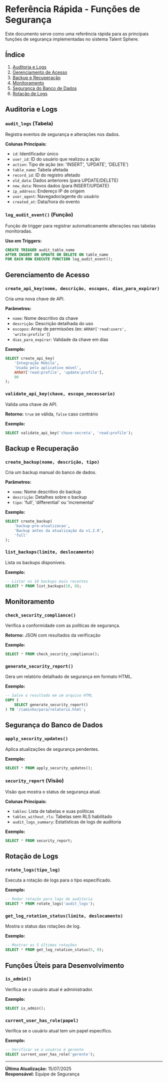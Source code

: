 # Referência Rápida - Funções de Segurança

Este documento serve como uma referência rápida para as principais funções de segurança implementadas no sistema Talent Sphere.

## Índice

1. [Auditoria e Logs](#auditoria-e-logs)
2. [Gerenciamento de Acesso](#gerenciamento-de-acesso)
3. [Backup e Recuperação](#backup-e-recuperação)
4. [Monitoramento](#monitoramento)
5. [Segurança do Banco de Dados](#segurança-do-banco-de-dados)
6. [Rotação de Logs](#rotação-de-logs)

## Auditoria e Logs

### `audit_logs` (Tabela)
Registra eventos de segurança e alterações nos dados.

**Colunas Principais:**
- `id`: Identificador único
- `user_id`: ID do usuário que realizou a ação
- `action`: Tipo de ação (ex: 'INSERT', 'UPDATE', 'DELETE')
- `table_name`: Tabela afetada
- `record_id`: ID do registro afetado
- `old_data`: Dados anteriores (para UPDATE/DELETE)
- `new_data`: Novos dados (para INSERT/UPDATE)
- `ip_address`: Endereço IP de origem
- `user_agent`: Navegador/agente do usuário
- `created_at`: Data/hora do evento

### `log_audit_event()` (Função)
Função de trigger para registrar automaticamente alterações nas tabelas monitoradas.

**Uso em Triggers:**
```sql
CREATE TRIGGER audit_table_name
AFTER INSERT OR UPDATE OR DELETE ON table_name
FOR EACH ROW EXECUTE FUNCTION log_audit_event();
```

## Gerenciamento de Acesso

### `create_api_key(nome, descrição, escopos, dias_para_expirar)`
Cria uma nova chave de API.

**Parâmetros:**
- `nome`: Nome descritivo da chave
- `descrição`: Descrição detalhada do uso
- `escopos`: Array de permissões (ex: `ARRAY['read:users', 'write:profile']`)
- `dias_para_expirar`: Validade da chave em dias

**Exemplo:**
```sql
SELECT create_api_key(
    'Integração Mobile',
    'Usada pelo aplicativo móvel',
    ARRAY['read:profile', 'update:profile'],
    90
);
```

### `validate_api_key(chave, escopo_necessario)`
Valida uma chave de API.

**Retorno:** `true` se válida, `false` caso contrário

**Exemplo:**
```sql
SELECT validate_api_key('chave-secreta', 'read:profile');
```

## Backup e Recuperação

### `create_backup(nome, descrição, tipo)`
Cria um backup manual do banco de dados.

**Parâmetros:**
- `nome`: Nome descritivo do backup
- `descrição`: Detalhes sobre o backup
- `tipo`: 'full', 'differential' ou 'incremental'

**Exemplo:**
```sql
SELECT create_backup(
    'backup-pre-atualizacao',
    'Backup antes da atualização da v1.2.0',
    'full'
);
```

### `list_backups(limite, deslocamento)`
Lista os backups disponíveis.

**Exemplo:**
```sql
-- Listar os 10 backups mais recentes
SELECT * FROM list_backups(10, 0);
```

## Monitoramento

### `check_security_compliance()`
Verifica a conformidade com as políticas de segurança.

**Retorno:** JSON com resultados da verificação

**Exemplo:**
```sql
SELECT * FROM check_security_compliance();
```

### `generate_security_report()`
Gera um relatório detalhado de segurança em formato HTML.

**Exemplo:**
```sql
-- Salve o resultado em um arquivo HTML
COPY (
    SELECT generate_security_report()
) TO '/caminho/para/relatorio.html';
```

## Segurança do Banco de Dados

### `apply_security_updates()`
Aplica atualizações de segurança pendentes.

**Exemplo:**
```sql
SELECT * FROM apply_security_updates();
```

### `security_report` (Visão)
Visão que mostra o status de segurança atual.

**Colunas Principais:**
- `tables`: Lista de tabelas e suas políticas
- `tables_without_rls`: Tabelas sem RLS habilitado
- `audit_logs_summary`: Estatísticas de logs de auditoria

**Exemplo:**
```sql
SELECT * FROM security_report;
```

## Rotação de Logs

### `rotate_logs(tipo_log)`
Executa a rotação de logs para o tipo especificado.

**Exemplo:**
```sql
-- Rodar rotação para logs de auditoria
SELECT * FROM rotate_logs('audit_logs');
```

### `get_log_rotation_status(limite, deslocamento)`
Mostra o status das rotações de log.

**Exemplo:**
```sql
-- Mostrar as 5 últimas rotações
SELECT * FROM get_log_rotation_status(5, 0);
```

## Funções Úteis para Desenvolvimento

### `is_admin()`
Verifica se o usuário atual é administrador.

**Exemplo:**
```sql
SELECT is_admin();
```

### `current_user_has_role(papel)`
Verifica se o usuário atual tem um papel específico.

**Exemplo:**
```sql
-- Verificar se o usuário é gerente
SELECT current_user_has_role('gerente');
```

---

**Última Atualização:** 15/07/2025  
**Responsável:** Equipe de Segurança
